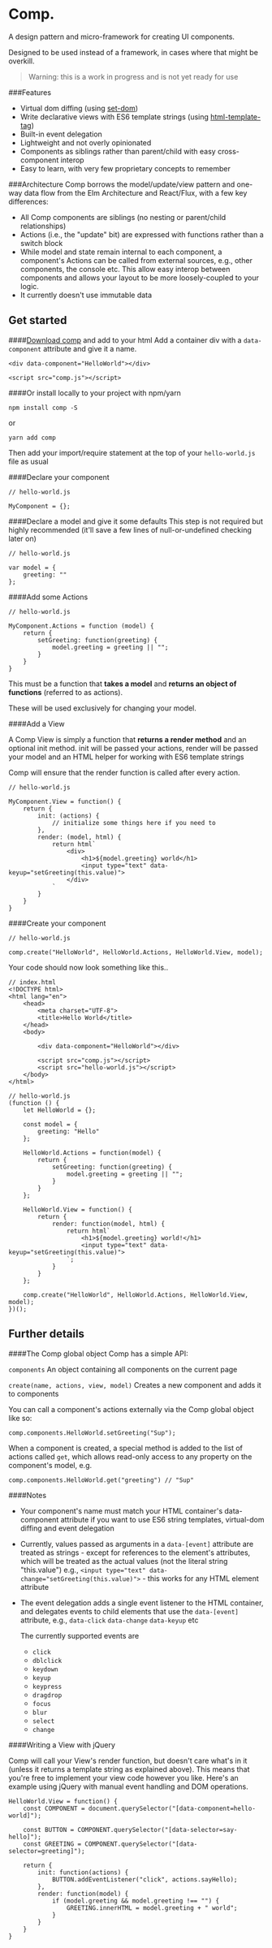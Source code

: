 Comp.
=====

A design pattern and micro-framework for creating UI components.

Designed to be used instead of a framework, in cases where that might be overkill.

> Warning: this is a work in progress and is not yet ready for use

###Features
- Virtual dom diffing (using [set-dom](https://www.npmjs.com/package/set-dom))
- Write declarative views with ES6 template strings (using [html-template-tag](https://www.npmjs.com/package/html-template-tag))
- Built-in event delegation
- Lightweight and not overly opinionated
- Components as siblings rather than parent/child with easy cross-component interop
- Easy to learn, with very few proprietary concepts to remember

###Architecture
Comp borrows the model/update/view pattern and one-way data flow from the Elm Architecture and React/Flux,
with a few key differences:

- All Comp components are siblings (no nesting or parent/child relationships)
- Actions (i.e., the "update" bit) are expressed with functions rather than a switch block
- While model and state remain internal to each component, a component's Actions can be called
  from external sources, e.g., other components, the console etc. This allow easy interop
  between components and allows your layout to be more loosely-coupled to your logic.
- It currently doesn't use immutable data


Get started
-----------
####[Download comp](https://github.com/brendan-jefferis/comp/blob/master/comp.js) and add to your html
Add a container div with a `data-component` attribute and give it a name.

```
<div data-component="HelloWorld"></div>

<script src="comp.js"></script>
```

####Or install locally to your project with npm/yarn

```
npm install comp -S
```
or

```
yarn add comp
```

Then add your import/require statement at the top of your `hello-world.js` file as usual

####Declare your component

```
// hello-world.js

MyComponent = {};
```

####Declare a model and give it some defaults
This step is not required but highly recommended (it'll save a few lines of null-or-undefined checking later on)

```
// hello-world.js

var model = {
    greeting: ""
};
```

####Add some Actions

```
// hello-world.js

MyComponent.Actions = function (model) {
	return {
		setGreeting: function(greeting) {
			model.greeting = greeting || "";
		}
	}
}
```

This must be a function that **takes a model** and **returns an object of functions** (referred to as actions).

These will be used exclusively for changing your model.

####Add a View

A Comp View is simply a function that **returns a render method** and an optional init method. init will be passed your
actions, render will be passed your model and an HTML helper for working with ES6 template strings

Comp will ensure that the render function is called after every action.

```
// hello-world.js

MyComponent.View = function() {
    return {
        init: (actions) {
            // initialize some things here if you need to
        },
        render: (model, html) {
            return html`
                <div>
                    <h1>${model.greeting} world</h1>
                    <input type="text" data-keyup="setGreeting(this.value)">
                </div>
            `
        }
    }
}
```

####Create your component

```
// hello-world.js

comp.create("HelloWorld", HelloWorld.Actions, HelloWorld.View, model);
```

Your code should now look something like this..

```
// index.html
<!DOCTYPE html>
<html lang="en">
    <head>
        <meta charset="UTF-8">
        <title>Hello World</title>
    </head>
    <body>

        <div data-component="HelloWorld"></div>

        <script src="comp.js"></script>
        <script src="hello-world.js"></script>
    </body>
</html>
```

```
// hello-world.js
(function () {
    let HelloWorld = {};

    const model = {
        greeting: "Hello"
    };

    HelloWorld.Actions = function(model) {
        return {
            setGreeting: function(greeting) {
                model.greeting = greeting || "";
            }
        }
    };

    HelloWorld.View = function() {
        return {
            render: function(model, html) {
                return html`
                    <h1>${model.greeting} world!</h1>
                    <input type="text" data-keyup="setGreeting(this.value)">
                `;
            }
        }
    };

    comp.create("HelloWorld", HelloWorld.Actions, HelloWorld.View, model);
})();
```

Further details
---------------

####The Comp global object
Comp has a simple API:

`components`    An object containing all components on the current page

`create(name, actions, view, model)` Creates a new component and adds it to components

You can call a component's actions externally via the Comp global object like so:

```
comp.components.HelloWorld.setGreeting("Sup");
```

When a component is created, a special method is added to the list of actions called `get`, which allows read-only
access to any property on the component's model, e.g.

```
comp.components.HelloWorld.get("greeting") // "Sup"
```

####Notes
- Your component's name must match your HTML container's data-component attribute if you want to use ES6 string
  templates, virtual-dom diffing and event delegation
- Currently, values passed as arguments in a `data-[event]` attribute are treated as strings - except for references to the element's attributes, which will be treated as the actual values (not the literal string "this.value")
  e.g., `<input type="text" data-change="setGreeting(this.value)">` - this works for any HTML element attribute
- The event delegation adds a single event listener to the HTML container, and delegates events to child elements
  that use the `data-[event]` attribute, e.g., `data-click` `data-change` `data-keyup` etc

  The currently supported events are
    - `click`
    - `dblclick`
    - `keydown`
    - `keyup`
    - `keypress`
    - `dragdrop`
    - `focus`
    - `blur`
    - `select`
    - `change`


####Writing a View with jQuery

Comp will call your View's render function, but doesn't care what's in it (unless it returns a template string as
explained above). This means that you're free to implement your view code however you like. Here's an example using jQuery with manual event handling and DOM operations.

```
HelloWorld.View = function() {
	const COMPONENT = document.querySelector("[data-component=hello-world]");

	const BUTTON = COMPONENT.querySelector("[data-selector=say-hello]");
	const GREETING = COMPONENT.querySelector("[data-selector=greeting]");

	return {
		init: function(actions) {
			BUTTON.addEventListener("click", actions.sayHello);
		},
		render: function(model) {
			if (model.greeting && model.greeting !== "") {
				GREETING.innerHTML = model.greeting + " world";
			}
		}
	}
}
```
